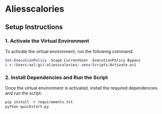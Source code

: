 # Aliesscalories

## Setup Instructions

### 1. Activate the Virtual Environment
To activate the virtual environment, run the following command:

```powershell
Set-ExecutionPolicy -Scope CurrentUser -ExecutionPolicy Bypass
& c:/Users/axl/git/aliesscalories/.venv/Scripts/Activate.ps1
```

### 2. Install Dependencies and Run the Script
Once the virtual environment is activated, install the required dependencies and run the script:

```python
pip install -r requirements.txt
python quickstart.py
```
